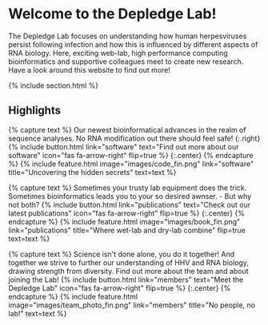 ---
---

# Welcome to the Depledge Lab!

The Depledge Lab focuses on understanding how human herpesviruses persist following infection and how this is influenced by different aspects of RNA biology. Here, exciting web-lab, high performance computing bioinformatics and supportive colleagues meet to create new research. Have a look around this website to find out more!


{% include section.html %}

## Highlights

{% capture text %}
Our newest bioinformatical advances in the realm of sequence analyses. No RNA modification out there should feel safe!
{:.right}
{%
  include button.html
  link="software"
  text="Find out more about our software"
  icon="fas fa-arrow-right"
  flip=true
%}
{:.center}
{% endcapture %}
{%
  include feature.html
  image="images/code_fin.png"
  link="software"
  title="Uncovering the hidden secrets"
  text=text
%}


{% capture text %}
Sometimes your trusty lab equipment does the trick. Sometimes bioinformatics leads you to your so desired awnser. - But why not both?
{%
  include button.html
  link="publications"
  text="Check out our latest publications"
  icon="fas fa-arrow-right"
  flip=true
%}
{:.center}
{% endcapture %}
{%
  include feature.html
  image="images/book_fin.png"
  link="publications"
  title="Where wet-lab and dry-lab combine"
  flip=true
  text=text
%}


{% capture text %}
Science isn't done alone, you do it together! And together we strive to further our understanding of HHV and RNA biology, drawing strength from diversity.
Find out more about the team and about joining the Lab!
{%
  include button.html
  link="members"
  text="Meet the Depledge Lab"
  icon="fas fa-arrow-right"
  flip=true
%}
{:.center}
{% endcapture %}
{%
  include feature.html
  image="images/team_photo_fin.png"
  link="members"
  title="No people, no lab!"
  text=text
%}
